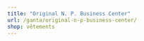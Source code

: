 ```yaml
---
title: "Original N. P. Business Center"
url: /ganta/original-n-p-business-center/
shop: vêtements
---
```


